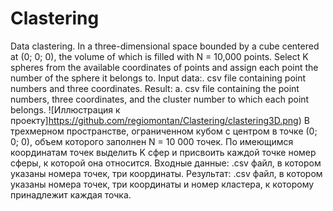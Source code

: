# Clastering
Data clastering. 
In a three-dimensional space bounded by a cube centered at (0; 0; 0), the volume of which is filled with N = 10,000 points. Select K spheres from the available coordinates of points and assign each point the number of the sphere it belongs to. Input data:. csv file containing point numbers and three coordinates. Result: a. csv file containing the point numbers, three coordinates, and the cluster number to which each point belongs.
![Иллюстрация к проекту]https://github.com/regiomontan/Clastering/clastering3D.png)
В трехмерном пространстве, ограниченном кубом с центром в точке (0; 0; 0), объем которого заполнен N = 10 000 точек. По имеющимся координатам точек выделить K сфер и присвоить каждой точке номер сферы, к которой она относится. Входные данные: .csv файл, в котором указаны номера точек, три координаты. Результат: .csv файл, в котором указаны номера точек, три координаты и номер кластера, к которому принадлежит каждая точка. 

